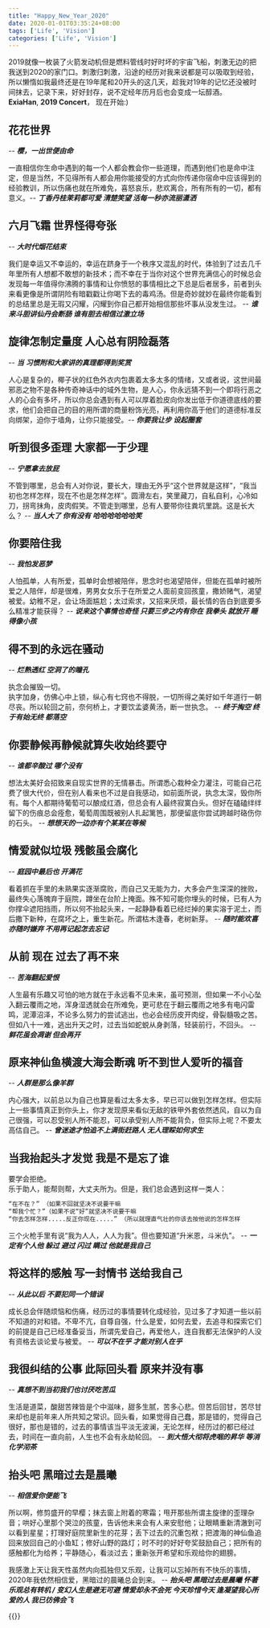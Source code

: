 ```yaml
---
title: "Happy_New_Year_2020"
date: 2020-01-01T03:35:24+08:00
tags: ['Life', 'Vision']
categories: ['Life', 'Vision']
---
```


2019就像一枚装了火箭发动机但是燃料管线时好时坏的宇宙飞船，刺激无边的把我送到2020的家门口。刺激归刺激，沿途的经历对我来说都是可以吸取到经验，所以懒惰如我最终还是在19年尾和20开头的这几天，趁我对19年的记忆还没被时间抹去，记录下来，好好封存，说不定经年历月后也会变成一坛醇酒。</br>
**ExiaHan**, **2019 Concert**， 现在开始:)

## 花花世界

-- ***樱，一出世便由命***

一直相信你生命中遇到的每一个人都会教会你一些道理，而遇到他们也是命中注定，但是当然，不见得所有人都会用你能接受的方式向你传递你宿命中应该得到的经验教训，所以伤痛也就在所难免，喜怒哀乐，悲欢离合，所有所有的一切，都有意义。-- ***丁香丹桂茉莉都可爱 清楚笑望 活每一秒亦流丽潇洒***

## 六月飞霜 世界怪得夸张

-- ***大时代烟花结束***

我们是幸运又不幸运的，幸运在跻身于一个秩序又混乱的时代，体验到了过去几千年里所有人想都不敢想的新技术；而不幸在于当你对这个世界充满信心的时候总会发现每一年值得你沸腾的事情和让你愤怒的事情相比之下总是后者居多，前者到头来看更像是所谓阴险有暗戳戳让你喝下去的毒鸡汤。但是奇妙就妙在最终你能看到的总结里总是无瑕又闪耀，闪耀到你自己都开始相信那些坏事从没发生过。 -- ***谁来斗胆讲仙丹会断肠 谁有胆去相信过激立场***

## 旋律怎制定量度 人心总有阴险磊落

-- ***当 习惯附和大家讲的真理都得到奖赏***

人心是复杂的，椰子状的红色外衣内包裹着太多太多的情绪，又或者说，这世间最邪恶之物不是各种传奇神话中的域外生物，是人心，你永远猜不到一个即将行恶之人的心会有多坏，所以你总会遇到有人可以厚着脸皮向你发出低于你道德底线的要求，他们会把自己的目的用所谓的商量粉饰光亮，再利用你高于他们的道德标准反向绑架，迫你于墙角，让你只能接受。-- ***你要我让步 设起圈套***

## 听到很多歪理 大家都一于少理

-- ***宁愿拿去放屁***

不管到哪里，总会有人对你说，要长大，理由无外乎“这个世界就是这样”，“我当初也怎样怎样，现在不也是怎样怎样”。圆滑左右，笑里藏刀，自私自利，心冷如刀，拐弯抹角，皮肉假笑。不管走到哪里，总有人要带你往粪坑里跳。这是长大么？ -- ***当人大了 你有没有 哈哈哈哈哈哈笑***

## 你要陪住我

-- ***我怕发恶梦***

人怕孤单，人有所爱，孤单时会想被陪伴，思念时也渴望陪伴，但能在孤单时被所爱之人陪伴，却是很难，男男女女乐于在所爱之人面前变回孩童，撒娇赌气，渴望被爱。幼稚不足，会让场面尴尬；太过索求，又招来厌烦，最长情的告白到底要多么精准才能获得？ -- ***说来这个事情也奇怪 只要三步之内有你在 我拳头 就放开 睡得像小孩***

## 得不到的永远在骚动

-- ***烂熟透红 空洞了的瞳孔***

执念会摧毁一切。</br>
执字加身，仿佛心中上锁，纵心有七窍也不得脱，一切所得之美好如千年道行一朝尽丧。所以轮回之前，奈何桥上，才要饮孟婆黄汤，断一世执念。 -- ***终于掏空 终于有始无终 都落空***

## 你要静候再静候就算失收始终要守

-- ***谁都辛酸过 哪个没有***

想法太美好会招致来自现实世界的无情暴击。所谓悉心栽种全力灌注，可能自己花费了很大代价，但在别人看来也不过是自我感动，如前面所说，执念太深，毁你所有。每个人都期待葡萄可以酿成红酒，但总会有人最终寂寞白头。但好在磕磕绊绊留下的伤痕总会痊愈，葡萄周围既被别人扎起篱笆，那便留底你尝试跨越时硌伤你的石头。 -- ***想想天的一边亦有个某某在等候***

## 情爱就似垃圾 残骸虽会腐化

-- ***庭园中最后也 开满花***

看着抓在手里的未熟果实逐渐腐败，而自己又无能为力，大多会产生深深的挫败，最终失心落魄弃于庭院，蹲坐在台阶上掩面。殊不知可能你埋头的时候，已有人为你撑伞遮阳挡雨，所以何不抬起头来，一起静静看着已经烂掉的果实溶于泥土，而后撒下新种，在腐坏之上，重生新花。所谓枯木逢春，老树新芽。 -- ***随时能欢喜亦随时嫌弃 不用再记起怎去忘记***

## 从前 现在 过去了再不来

-- ***苦海翻起爱恨***

人生最有乐趣又可怕的地方就在于永远看不见未来，虽可预测，但如果一不小心坠入翻云覆雨之地，浑身湿透就会在所难免，更可悲在于翻云覆雨之地多有电闪雷鸣，泥潭沼泽，不论多么努力的尝试逃出，也必会经历皮开肉绽，骨裂髓吸之苦。但如八十一难，逃出升天之时，过去当如蛇蜕从身剥落，轻装前行，不回头。 -- ***鲜花虽会凋谢 但会再开***

## 原来神仙鱼横渡大海会断魂 听不到世人爱听的福音

-- ***人群是那么像羊群***

内心强大，以前总以为自己也算是看过太多太多，早已可以做到怎样怎样。但实际上一些事情真正到你头上，你才发现原来看似无敌的铁甲外套依然透风，自以为自己很强，可以忍受别人所不能忍，可以承受别人所不能背负，但实际上呢？不要太高估自己。 -- ***曾迷途才怕追不上满街赶路人 无人理睬如何求生***

## 当我抬起头才发觉 我是不是忘了谁

要学会拒绝。</br>
乐于助人，能帮则帮，大丈夫所为。但是，我们总会遇到这样一类人：

```txt
“在不在？” （如果不回就坚决不说要干嘛
“帮我个忙？”（如果不说“好”就坚决不说要干嘛
“你去怎样怎样.....反正你现在.....” （所以就理直气壮的你该去按他说的怎样怎样
```

三个火枪手里有说“我为人人，人人为我”。但也要知道“升米恩，斗米仇”。 -- ***一定有个人他 躲过 避过 闪过 瞒过 他就是我自己***

## 将这样的感触 写一封情书 送给我自己

-- ***从此以后 不要犯同一个错误***

成长总会伴随烦恼和伤痛，经历过的事情要转化成经验，见过多了才知道一些以前不知道的对和错。不卑不亢，自尊自强，什么是爱，如何去爱，去追寻和探索它们的前提是自己已经准备妥当，所谓先爱自己，再爱他人，连自我都无法保护的人没有资格去谈论爱与被爱。 -- ***可以不在乎 才能对别人在乎***

## 我很纠结的公事 此际回头看 原来并没有事

-- ***真想不到当初我们也讨厌吃苦瓜***

生活是道菜，酸甜苦辣皆是个中滋味，甜多生腻，苦多心悲。但苦后回甘，苦尽甘来却也是前年来人所共知之常识。回头看，如果觉得自己蠢，那是错的，觉得自己很好，那也是错的，过去的事情该当平淡无波澜，无论怎样，经历过的都已经过去，时间在一直向前，人生也不会有永劫轮回。 -- ***到大悟大彻将虎咽的昇华 等消化学沏茶***

## 抬头吧 黑暗过去是晨曦

-- ***相信爱你便能飞***

所以啊，修剪盛开的早樱；抹去窗上附着的寒霜；甩开那些所谓主旋律的歪理杂音；哄好心里那个哭泣的孩童，告诉他未来会有人来安慰他；让眼睛重新清澈到可以看到星星；打理好庭院里新生的花芽；丢下过去的沉重包袱；把渡海的神仙鱼追回来放回自己的小鱼缸；修好山野的路灯；时不时的好好夸奖鼓励自己；把所有的感触都化为给养；平静随心，看淡过去；重新张开希望和乐观给你的翅膀。</br>

我感激上天让我天性虽然内向孤独但又乐观，让我可以忘掉所有不快乐的事情，2020年我依然相信爱，黑暗过的晨曦总会到来。 -- ***抬头吧 黑暗过去是晨曦 怀著乐观总有转机 / 变幻人生是避无可避 情爱却永不会死 今天珍惜今天 逢凝望我心所爱的人 我已彷佛会飞***

{{<youtube YQPaoggpn74>}}
